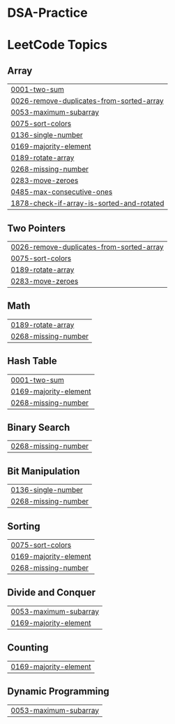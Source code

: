 # DSA-Practice
<!---LeetCode Topics Start-->
# LeetCode Topics
## Array
|  |
| ------- |
| [0001-two-sum](https://github.com/jayalakshmi1225/DSA-Practice/tree/master/0001-two-sum) |
| [0026-remove-duplicates-from-sorted-array](https://github.com/jayalakshmi1225/DSA-Practice/tree/master/0026-remove-duplicates-from-sorted-array) |
| [0053-maximum-subarray](https://github.com/jayalakshmi1225/DSA-Practice/tree/master/0053-maximum-subarray) |
| [0075-sort-colors](https://github.com/jayalakshmi1225/DSA-Practice/tree/master/0075-sort-colors) |
| [0136-single-number](https://github.com/jayalakshmi1225/DSA-Practice/tree/master/0136-single-number) |
| [0169-majority-element](https://github.com/jayalakshmi1225/DSA-Practice/tree/master/0169-majority-element) |
| [0189-rotate-array](https://github.com/jayalakshmi1225/DSA-Practice/tree/master/0189-rotate-array) |
| [0268-missing-number](https://github.com/jayalakshmi1225/DSA-Practice/tree/master/0268-missing-number) |
| [0283-move-zeroes](https://github.com/jayalakshmi1225/DSA-Practice/tree/master/0283-move-zeroes) |
| [0485-max-consecutive-ones](https://github.com/jayalakshmi1225/DSA-Practice/tree/master/0485-max-consecutive-ones) |
| [1878-check-if-array-is-sorted-and-rotated](https://github.com/jayalakshmi1225/DSA-Practice/tree/master/1878-check-if-array-is-sorted-and-rotated) |
## Two Pointers
|  |
| ------- |
| [0026-remove-duplicates-from-sorted-array](https://github.com/jayalakshmi1225/DSA-Practice/tree/master/0026-remove-duplicates-from-sorted-array) |
| [0075-sort-colors](https://github.com/jayalakshmi1225/DSA-Practice/tree/master/0075-sort-colors) |
| [0189-rotate-array](https://github.com/jayalakshmi1225/DSA-Practice/tree/master/0189-rotate-array) |
| [0283-move-zeroes](https://github.com/jayalakshmi1225/DSA-Practice/tree/master/0283-move-zeroes) |
## Math
|  |
| ------- |
| [0189-rotate-array](https://github.com/jayalakshmi1225/DSA-Practice/tree/master/0189-rotate-array) |
| [0268-missing-number](https://github.com/jayalakshmi1225/DSA-Practice/tree/master/0268-missing-number) |
## Hash Table
|  |
| ------- |
| [0001-two-sum](https://github.com/jayalakshmi1225/DSA-Practice/tree/master/0001-two-sum) |
| [0169-majority-element](https://github.com/jayalakshmi1225/DSA-Practice/tree/master/0169-majority-element) |
| [0268-missing-number](https://github.com/jayalakshmi1225/DSA-Practice/tree/master/0268-missing-number) |
## Binary Search
|  |
| ------- |
| [0268-missing-number](https://github.com/jayalakshmi1225/DSA-Practice/tree/master/0268-missing-number) |
## Bit Manipulation
|  |
| ------- |
| [0136-single-number](https://github.com/jayalakshmi1225/DSA-Practice/tree/master/0136-single-number) |
| [0268-missing-number](https://github.com/jayalakshmi1225/DSA-Practice/tree/master/0268-missing-number) |
## Sorting
|  |
| ------- |
| [0075-sort-colors](https://github.com/jayalakshmi1225/DSA-Practice/tree/master/0075-sort-colors) |
| [0169-majority-element](https://github.com/jayalakshmi1225/DSA-Practice/tree/master/0169-majority-element) |
| [0268-missing-number](https://github.com/jayalakshmi1225/DSA-Practice/tree/master/0268-missing-number) |
## Divide and Conquer
|  |
| ------- |
| [0053-maximum-subarray](https://github.com/jayalakshmi1225/DSA-Practice/tree/master/0053-maximum-subarray) |
| [0169-majority-element](https://github.com/jayalakshmi1225/DSA-Practice/tree/master/0169-majority-element) |
## Counting
|  |
| ------- |
| [0169-majority-element](https://github.com/jayalakshmi1225/DSA-Practice/tree/master/0169-majority-element) |
## Dynamic Programming
|  |
| ------- |
| [0053-maximum-subarray](https://github.com/jayalakshmi1225/DSA-Practice/tree/master/0053-maximum-subarray) |
<!---LeetCode Topics End-->